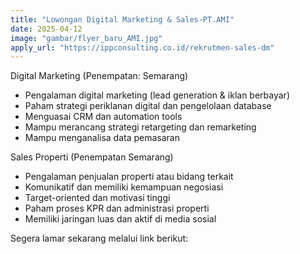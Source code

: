 ```yaml
---
title: "Lowongan Digital Marketing & Sales-PT.AMI"
date: 2025-04-12
image: "gambar/flyer_baru_AMI.jpg"
apply_url: "https://ippconsulting.co.id/rekrutmen-sales-dm"
---
```


Digital Marketing (Penempatan: Semarang)

* Pengalaman digital marketing (lead generation & iklan berbayar)
* Paham strategi periklanan digital dan pengelolaan database
* Menguasai CRM dan automation tools
* Mampu merancang strategi retargeting dan remarketing
* Mampu menganalisa data pemasaran

Sales Properti (Penempatan Semarang)
* Pengalaman penjualan properti atau bidang terkait
* Komunikatif dan memiliki kemampuan negosiasi
* Target-oriented dan motivasi tinggi
* Paham proses KPR dan administrasi properti
* Memiliki jaringan luas dan aktif di media sosial

Segera lamar sekarang melalui link berikut: